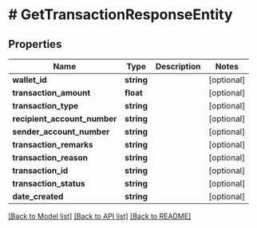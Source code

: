 # # GetTransactionResponseEntity

## Properties

Name | Type | Description | Notes
------------ | ------------- | ------------- | -------------
**wallet_id** | **string** |  | [optional]
**transaction_amount** | **float** |  | [optional]
**transaction_type** | **string** |  | [optional]
**recipient_account_number** | **string** |  | [optional]
**sender_account_number** | **string** |  | [optional]
**transaction_remarks** | **string** |  | [optional]
**transaction_reason** | **string** |  | [optional]
**transaction_id** | **string** |  | [optional]
**transaction_status** | **string** |  | [optional]
**date_created** | **string** |  | [optional]

[[Back to Model list]](../../README.md#models) [[Back to API list]](../../README.md#endpoints) [[Back to README]](../../README.md)
